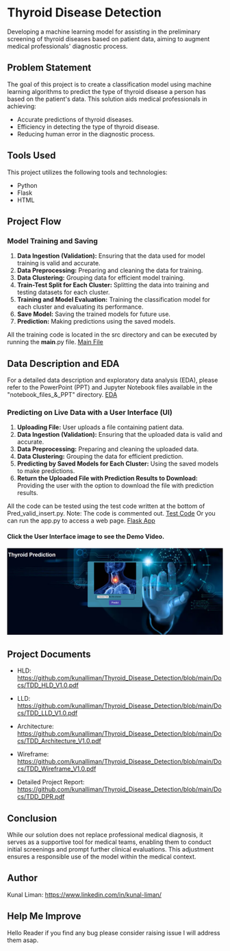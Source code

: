 # Thyroid Disease Detection

Developing a machine learning model for assisting in the preliminary screening of thyroid diseases based on patient data, aiming to augment medical professionals' diagnostic process.

## Problem Statement

The goal of this project is to create a classification model using machine learning algorithms to predict the type of thyroid disease a person has based on the patient's data. This solution aids medical professionals in achieving:

- Accurate predictions of thyroid diseases.
- Efficiency in detecting the type of thyroid disease.
- Reducing human error in the diagnostic process.

## Tools Used
This project utilizes the following tools and technologies:
- Python
- Flask
- HTML

## Project Flow

### Model Training and Saving

1. **Data Ingestion (Validation):** Ensuring that the data used for model training is valid and accurate.
2. **Data Preprocessing:** Preparing and cleaning the data for training.
3. **Data Clustering:** Grouping data for efficient model training.
4. **Train-Test Split for Each Cluster:** Splitting the data into training and testing datasets for each cluster.
5. **Training and Model Evaluation:** Training the classification model for each cluster and evaluating its performance.
6. **Save Model:** Saving the trained models for future use.
7. **Prediction:** Making predictions using the saved models.

All the training code is located in the src directory and can be executed by running the __main__.py file.
[Main File](src/__main__.py)

## Data Description and EDA

For a detailed data description and exploratory data analysis (EDA), please refer to the PowerPoint (PPT) and Jupyter Notebook files available in the "notebook_files_&_PPT" directory.
[EDA](notebook_files_&_PPT)


### Predicting on Live Data with a User Interface (UI)

1. **Uploading File:** User uploads a file containing patient data.
2. **Data Ingestion (Validation):** Ensuring that the uploaded data is valid and accurate.
3. **Data Preprocessing:** Preparing and cleaning the uploaded data.
4. **Data Clustering:** Grouping the data for efficient prediction.
5. **Predicting by Saved Models for Each Cluster:** Using the saved models to make predictions.
6. **Return the Uploaded File with Prediction Results to Download:** Providing the user with the option to download the file with prediction results.

All the code can be tested using the test code written at the bottom of Pred_valid_insert.py. Note: The code is commented out. [Test Code](Pred_valid_insert.py)
Or you can run the app.py to access a web page.  [Flask App](app.py) 

#### Click the User Interface image to see the Demo Video.
[![Thyroid Detection User Interface](https://github.com/kunalliman/Thyroid_Disease_Detection/blob/main/notebook_files_%26_PPT/Web_img.png)](https://youtu.be/ZpL6g7fq5Nw)


## Project Documents

- HLD: https://github.com/kunalliman/Thyroid_Disease_Detection/blob/main/Docs/TDD_HLD_V1.0.pdf

- LLD: https://github.com/kunalliman/Thyroid_Disease_Detection/blob/main/Docs/TDD_LLD_V1.0.pdf

- Architecture: https://github.com/kunalliman/Thyroid_Disease_Detection/blob/main/Docs/TDD_Architecture_V1.0.pdf

- Wireframe: https://github.com/kunalliman/Thyroid_Disease_Detection/blob/main/Docs/TDD_Wireframe_V1.0.pdf

- Detailed Project Report: https://github.com/kunalliman/Thyroid_Disease_Detection/blob/main/Docs/TDD_DPR.pdf

## Conclusion

While our solution does not replace professional medical diagnosis, it serves as a supportive tool for medical teams, enabling them to conduct initial screenings and prompt further clinical evaluations. This adjustment ensures a responsible use of the model within the medical context.


## Author

Kunal Liman: https://www.linkedin.com/in/kunal-liman/ 

## Help Me Improve

Hello Reader if you find any bug please consider raising issue I will address them asap.




